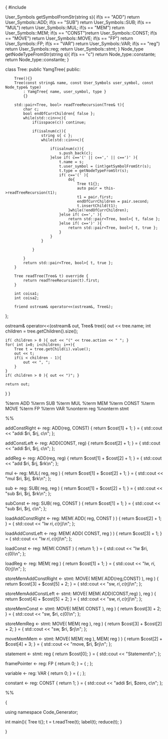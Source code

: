 {
#include<iostream>

User_Symbols getSymbolFromStr(string s){
    if(s == "ADD")  return User_Symbols::ADD;
    if(s == "SUB")  return User_Symbols::SUB;
    if(s == "MUL")  return User_Symbols::MUL;
    if(s == "MEM")  return User_Symbols::MEM;
    if(s == "CONST")return User_Symbols::CONST;
    if(s == "MOVE") return User_Symbols::MOVE;
    if(s == "FP")   return User_Symbols::FP;
    if(s == "VAR")  return User_Symbols::VAR;
    if(s == "reg")  return User_Symbols::reg;
                    return User_Symbols::stmt;
}
Node_type getNodeTypeFromStr(string s){
    if(s == "c") return Node_type::constante;
                 return Node_type::constante;
}

class Tree: public YamgTree<Tree>{
    public:

        Tree(){}
        Tree(const string& name, const User_Symbols user_symbol, const Node_type& type)
            : YamgTree{ name, user_symbol, type }
            {}

        std::pair<Tree, bool> readTreeRecursion(Tree& t){
            char c;
            bool endOfCurrChildren{ false };
            while(std::cin>>c){
                if(isspace(c)) continue;

                if(isalnum(c)){
                    string s{ c };
                    while(std::cin>>c){

                        if(isalnum(c)){
                            s.push_back(c);
                        }else if( c=='(' || c==',' || c==')' ){
                            t.name = s;
                            t.user_symbol = (int)getSymbolFromStr(s);
                            t.type = getNodeTypeFromStr(s);
                            if( c=='(' ){
                                do{
                                    Tree t1{};
                                    auto pair = this->readTreeRecursion(t1);
                                    t1 = pair.first;
                                    endOfCurrChildren = pair.second;
                                    t.insertChild(t1);
                                }while(!endOfCurrChildren);
                            }else if( c==',' ){
                                return std::pair<Tree, bool>{ t, false };
                            }else if( c==')' ){
                                return std::pair<Tree, bool>{ t, true };
                            }
                        }
                    }

                }

            }
            return std::pair<Tree, bool>{ t, true };
        }

        Tree readTree(Tree& t) override {
            return readTreeRecursion(t).first;
        }

        int coisa1;
        int coisa2;

        friend ostream& operator<<(ostream&, Tree&);

};

ostream& operator<<(ostream& out, Tree& tree){
    out << tree.name;
    int children = tree.getChildren().size();
    
    if( children > 0 ){ out << "(" << tree.action << " "; }
    for( int i=0; i<children; i++){
        Tree t = tree.getChild(i).value();
        out << t;
        if(i < children - 1){
            out << ", ";
        }
    }
    if( children > 0 ){ out << ")"; }
    
    return out;
}
}

%term ADD
%term SUB
%term MUL
%term MEM
%term CONST
%term MOVE
%term FP
%term VAR
%nonterm reg
%nonterm stmt

%%

addConstRight <- reg: ADD(reg, CONST) { return $cost[1] + 1; } = {
    std::cout << "addi $ri, $rj, c\n";
};

addConstLeft <- reg: ADD(CONST, reg) { return $cost[2] + 1; } = {
    std::cout << "addi $ri, $rj, c\n";
};

addReg <- reg: ADD(reg, reg) { return $cost[1] + $cost[2] + 1; } = {
    std::cout << "add $ri, $rj, $rk\n";
};



mul <- reg: MUL( reg, reg ) { return $cost[1] + $cost[2] + 1; } = {
    std::cout << "mul $ri, $rj, $rk\n";
};



sub <- reg: SUB( reg, reg ) { return $cost[1] + $cost[2] + 1; } = {
    std::cout << "sub $ri, $rj, $rk\n";
};

subConst <- reg: SUB( reg, CONST ) { return $cost[1] + 1; } = {
    std::cout << "sub $ri, $rj, c\n";
};



loadAddConstRight <- reg: MEM( ADD( reg, CONST ) ) { return $cost[2] + 1; } = {
    std::cout << "lw $ri, c($rj)\n";
};

loadAddConstLeft <- reg: MEM( ADD( CONST, reg ) ) { return $cost[3] + 1; } = { 
    std::cout << "lw $ri, c($rj)\n";
};

loadConst <- reg: MEM( CONST ) { return 1; } = {
    std::cout << "lw $ri, c(0)\n";
};

loadReg <- reg: MEM( reg ) { return $cost[1] + 1; } = {
    std::cout << "lw, $ri, 0($rj)\n";
};



storeMemAddConstRight <- stmt: MOVE( MEM( ADD(reg,CONST) ), reg ) { return $cost[3] + $cost[5] + 2; } = {
    std::cout << "sw, $ri, c($rj)\n";
};

storeMemAddConstLeft <- stmt: MOVE( MEM( ADD(CONST,reg) ), reg ) { return $cost[4] + $cost[5] + 2; } = {
    std::cout << "sw, $ri, c($rj)\n";
};

storeMemConst <- stmt: MOVE( MEM( CONST ), reg ) { return $cost[3] + 2; } = {
    std::cout << "sw, $ri, c(0)\n";
};

storeMemReg <- stmt: MOVE( MEM( reg ), reg ) { return $cost[3] + $cost[2] + 2; } = {
    std::cout << "sw, $ri, $rj\n";
};

moveMemMem <- stmt: MOVE( MEM( reg ), MEM( reg ) ) { return $cost[2] + $cost[4] + 3; } = {
    std::cout << "move, $ri, $rj\n";
};


statement <- stmt: reg { return $cost[0]; } = {
    std::cout << "Statement\n";
};

framePointer <- reg: FP { return 0; } = { ; };

variable <- reg: VAR { return 0; } = { ; };

constant <- reg: CONST { return 1; } = {
    std::cout << "addi $ri, $zero, c\n";
};

%%

{

using namespace Code_Generator;

int main(){
    Tree t{};
    t = t.readTree(t);
    label(t);
    reduce(t);
}

}
